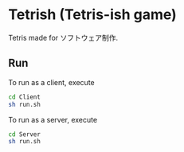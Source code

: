 # Tetrish (Tetris-ish game)
Tetris made for ソフトウェア制作.

## Run
To run as a client, execute
```bash
cd Client
sh run.sh
```
To run as a server, execute
```bash
cd Server
sh run.sh
```

